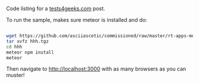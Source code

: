 
Code listing for a [tests4geeks.com](http://tests4geeks.com/blog) post.

To run the sample, makes sure meteor is installed and do:

```bash

wget https://github.com/asciiascetic/commissioned/raw/master/rt-apps-meteor/hhh.tgz 
tar xvfz hhh.tgz
cd hhh
meteor npm install
meteor

```

Then navigate to [http://localhost:3000](http://localhost:3000) with
as many browsers as you can muster!

